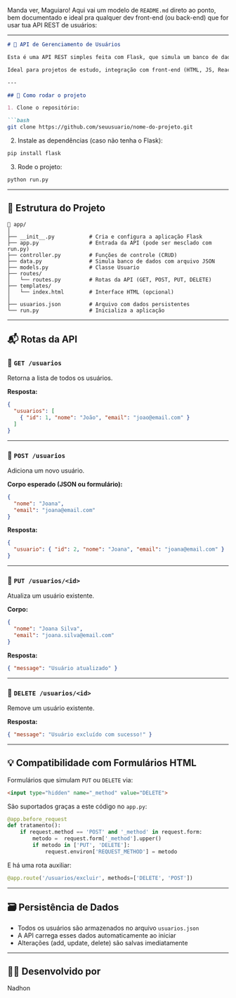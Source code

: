 Manda ver, Maguiaro! Aqui vai um modelo de `README.md` direto ao ponto, bem documentado e ideal pra qualquer dev front-end (ou back-end) que for usar tua API REST de usuários:

---

````markdown
# 🧠 API de Gerenciamento de Usuários

Esta é uma API REST simples feita com Flask, que simula um banco de dados utilizando um arquivo JSON (`usuarios.json`) como persistência de dados.

Ideal para projetos de estudo, integração com front-end (HTML, JS, React, etc) ou testes em ferramentas como Postman/Insomnia.

---

## 🚀 Como rodar o projeto

1. Clone o repositório:

```bash
git clone https://github.com/seuusuario/nome-do-projeto.git
````

2. Instale as dependências (caso não tenha o Flask):

```bash
pip install flask
```

3. Rode o projeto:

```bash
python run.py
```

---

## 📁 Estrutura do Projeto

```
📂 app/
│
├── __init__.py           # Cria e configura a aplicação Flask
├── app.py                # Entrada da API (pode ser mesclado com run.py)
├── controller.py         # Funções de controle (CRUD)
├── data.py               # Simula banco de dados com arquivo JSON
├── models.py             # Classe Usuario
├── routes/
│   └── routes.py         # Rotas da API (GET, POST, PUT, DELETE)
├── templates/
│   └── index.html        # Interface HTML (opcional)
│
├── usuarios.json         # Arquivo com dados persistentes
└── run.py                # Inicializa a aplicação
```

---

## 📬 Rotas da API

### 🔹 `GET /usuarios`

Retorna a lista de todos os usuários.

**Resposta:**

```json
{
  "usuarios": [
    { "id": 1, "nome": "João", "email": "joao@email.com" }
  ]
}
```

---

### 🔹 `POST /usuarios`

Adiciona um novo usuário.

**Corpo esperado (JSON ou formulário):**

```json
{
  "nome": "Joana",
  "email": "joana@email.com"
}
```

**Resposta:**

```json
{
  "usuario": { "id": 2, "nome": "Joana", "email": "joana@email.com" }
}
```

---

### 🔹 `PUT /usuarios/<id>`

Atualiza um usuário existente.

**Corpo:**

```json
{
  "nome": "Joana Silva",
  "email": "joana.silva@email.com"
}
```

**Resposta:**

```json
{ "message": "Usuário atualizado" }
```

---

### 🔹 `DELETE /usuarios/<id>`

Remove um usuário existente.

**Resposta:**

```json
{ "message": "Usuário excluído com sucesso!" }
```

---

## 💡 Compatibilidade com Formulários HTML

Formulários que simulam `PUT` ou `DELETE` via:

```html
<input type="hidden" name="_method" value="DELETE">
```

São suportados graças a este código no `app.py`:

```python
@app.before_request
def tratamento():
    if request.method == 'POST' and '_method' in request.form:
        metodo =  request.form['_method'].upper()
        if metodo in ['PUT', 'DELETE']:
            request.environ['REQUEST_METHOD'] = metodo
```

E há uma rota auxiliar:

```python
@app.route('/usuarios/excluir', methods=['DELETE', 'POST'])
```

---

## 🗃️ Persistência de Dados

* Todos os usuários são armazenados no arquivo `usuarios.json`
* A API carrega esses dados automaticamente ao iniciar
* Alterações (add, update, delete) são salvas imediatamente

---

## 👨‍💻 Desenvolvido por

Nadhon 